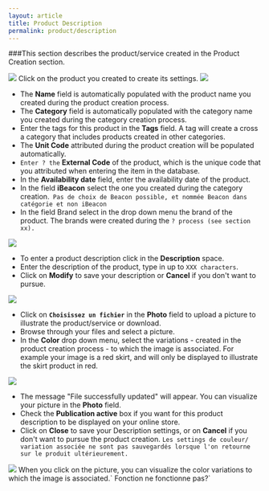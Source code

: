 ```yaml
---
layout: article
title: Product Description
permalink: product/description
---
```

###This section describes the product/service created in the Product Creation section.

<img src="{{ site.baseurl }}/images/product/description/1.png"/>
Click on the product you created to create its settings.

<img src="{{ site.baseurl }}/images/product/description/2.png"/>

* The **Name** field is automatically populated with the product name you created during the product creation process.
* The **Category** field is automatically populated with the category name you created during the category creation process.
* Enter the tags for this product in the **Tags** field. A tag will create a cross a category that includes products created in other categories.
* The **Unit Code** attributed during the product creation will be populated automatically.
* `Enter ? the` **External Code** of the product, which is the unique code that you attributed when entering the item in the database.
* In the **Availability date** field, enter the availability date of the product.
* In the field **iBeacon** select the one you created during the category creation.` Pas de choix de Beacon possible, et nommée Beacon dans catégorie et non iBeacon`
* In the field Brand select in the drop down menu the brand of the product. The brands were created during the `? process (see section xx).`

<img src="{{ site.baseurl }}/images/product/description/3.png"/>

* To enter a product description click in the **Description** space.
* Enter the description of the product, type in up to `XXX characters`.
* Click on **Modify** to save your description or **Cancel** if you don't want to pursue.

<img src="{{ site.baseurl }}/images/product/description/4.png"/>

* Click on **`Choisissez un fichier`** in the **Photo** field to upload a picture to illustrate the product/service or download.
* Browse through your files and select a picture.
* In the **Color** drop down menu, select the variations - created in the product creation process - to which the image is associated. For example your image is a red skirt, and will only be displayed to illustrate the skirt product in red.

<img src="{{ site.baseurl }}/images/product/description/5.png"/>

* The message "File successfully updated" will appear. You can visualize your picture in the **Photo** field.
* Check the **Publication active** box if you want for this product description to be displayed on your online store.
* Click on **Close** to save your Description settings, or on **Cancel** if you don't want to pursue the product creation. `Les settings de couleur/ variation associée ne sont pas sauvegardés lorsque l'on retourne sur le produit ultérieurement.`

<img src="{{ site.baseurl }}/images/product/description/6.png"/>
When you click on the picture, you can visualize the color variations to which the image is associated.` Fonction ne fonctionne pas?`